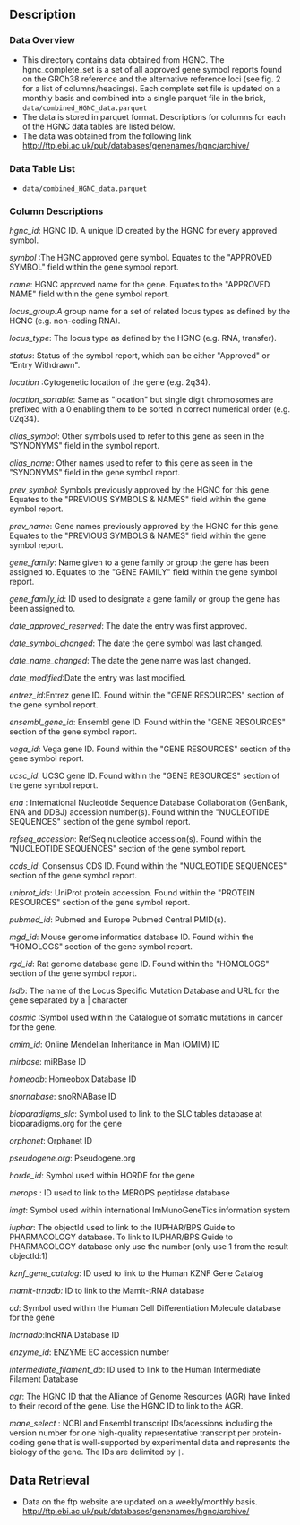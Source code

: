 ## Description

### Data Overview

 - This directory contains data obtained from HGNC. The hgnc_complete_set is a set of all approved gene symbol reports found on the GRCh38 reference and the alternative reference loci (see fig. 2 for a list of columns/headings). Each complete set file is updated on a monthly basis and combined into a single parquet file in the brick, ``data/combined_HGNC_data.parquet``  
 - The data is stored in parquet format. Descriptions for columns for each of the HGNC data tables are listed below. 
 - The data was obtained from the following link http://ftp.ebi.ac.uk/pub/databases/genenames/hgnc/archive/
 
### Data Table List
  - ``data/combined_HGNC_data.parquet``  

### Column Descriptions
*hgnc_id*: HGNC ID. A unique ID created by the HGNC for every
                           approved symbol. 

*symbol* :The HGNC approved gene symbol. Equates to the
                           "APPROVED SYMBOL" field within the gene symbol
                           report.

*name*: HGNC approved name for the gene. Equates to the
                           "APPROVED NAME" field within the gene symbol report.

*locus_group:A* group name for a set of related locus types as
                           defined by the HGNC (e.g. non-coding RNA).

*locus_type*: The locus type as defined by the HGNC (e.g. RNA,
                           transfer).

*status*: Status of the symbol report, which can be either
                           "Approved" or "Entry Withdrawn".

*location* :Cytogenetic location of the gene (e.g. 2q34).

*location_sortable*: Same as "location" but single digit chromosomes are
                           prefixed with a 0 enabling them to be sorted in
                           correct numerical order (e.g. 02q34).

*alias_symbol*: Other symbols used to refer to this gene as seen in
                           the "SYNONYMS" field in the symbol report. 

*alias_name*: Other names used to refer to this gene as seen in
                           the "SYNONYMS" field in the gene symbol report.

*prev_symbol*: Symbols previously approved by the HGNC for this
                           gene. Equates to the "PREVIOUS SYMBOLS & NAMES" field
                           within the gene symbol report.

*prev_name*: Gene names previously approved by the HGNC for this
                           gene. Equates to the "PREVIOUS SYMBOLS & NAMES" field
                           within the gene symbol report.

*gene_family*: Name given to a gene family or group the gene has been
                           assigned to. Equates to the "GENE FAMILY" field within
                           the gene symbol report.

*gene_family_id*: ID used to designate a gene family or group the gene
                           has been assigned to.

*date_approved_reserved*: The date the entry was first approved.

*date_symbol_changed*: The date the gene symbol was last changed.

*date_name_changed*: The date the gene name was last changed.

*date_modified*:Date the entry was last modified.

*entrez_id*:Entrez gene ID. Found within the "GENE RESOURCES"
                           section of the gene symbol report.

*ensembl_gene_id*: Ensembl gene ID. Found within the "GENE RESOURCES"
                           section of the gene symbol report.

*vega_id*: Vega gene ID. Found within the "GENE RESOURCES"
                           section of the gene symbol report.

*ucsc_id*: UCSC gene ID. Found within the "GENE RESOURCES"
                           section of the gene symbol report.

*ena* : International Nucleotide Sequence Database
                           Collaboration (GenBank, ENA and DDBJ) accession
                           number(s). Found within the "NUCLEOTIDE SEQUENCES"
                           section of the gene symbol report.

*refseq_accession*: RefSeq nucleotide accession(s). Found within the
                           "NUCLEOTIDE SEQUENCES" section of the gene symbol
                           report.

*ccds_id*: Consensus CDS ID. Found within the
                           "NUCLEOTIDE SEQUENCES" section of the gene symbol
                           report.

*uniprot_ids*: UniProt protein accession. Found within the
                           "PROTEIN RESOURCES" section of the gene symbol
                           report.

*pubmed_id*: Pubmed and Europe Pubmed Central PMID(s).

*mgd_id*: Mouse genome informatics database ID. Found within
                           the "HOMOLOGS" section of the gene symbol report.

*rgd_id*: Rat genome database gene ID. Found within the
                           "HOMOLOGS" section of the gene symbol report.

*lsdb*: The name of the Locus Specific Mutation Database and
                           URL for the gene separated by a | character

*cosmic* :Symbol used within the Catalogue of somatic
                           mutations in cancer for the gene.

*omim_id*: Online Mendelian Inheritance in Man (OMIM) ID

*mirbase*: miRBase ID

*homeodb*: Homeobox Database ID

*snornabase*: snoRNABase ID

*bioparadigms_slc*: Symbol used to link to the SLC tables database at
                           bioparadigms.org for the gene

*orphanet*: Orphanet ID

*pseudogene.org*: Pseudogene.org

*horde_id*: Symbol used within HORDE for the gene

*merops* : ID used to link to the MEROPS peptidase database

*imgt*: Symbol used within international ImMunoGeneTics
                           information system

*iuphar*: The objectId used to link to the IUPHAR/BPS Guide to
                           PHARMACOLOGY database. To link to IUPHAR/BPS Guide
                           to PHARMACOLOGY database only use the number
                           (only use 1 from the result objectId:1)

*kznf_gene_catalog*: ID used to link to the Human KZNF Gene Catalog

*mamit-trnadb:* ID to link to the Mamit-tRNA database

*cd*: Symbol used within the Human Cell Differentiation
                           Molecule database for the gene

*lncrnadb*:lncRNA Database ID

*enzyme_id*: ENZYME EC accession number

*intermediate_filament_db*: ID used to link to the Human Intermediate Filament
                           Database

*agr*: The HGNC ID that the Alliance of Genome Resources
                           (AGR) have linked to their record of the gene. Use
                           the HGNC ID to link to the AGR.

*mane_select* : NCBI and Ensembl transcript IDs/acessions
                           including the version number for one high-quality
                           representative transcript per protein-coding gene
                           that is well-supported by experimental data and
                           represents the biology of the gene. The IDs are
                           delimited by ``|``.

## Data Retrieval
* Data on the ftp website are updated on a weekly/monthly basis. 
http://ftp.ebi.ac.uk/pub/databases/genenames/hgnc/archive/
